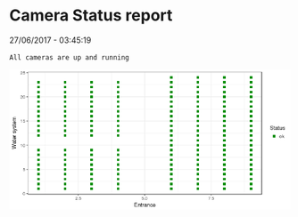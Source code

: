 Camera Status report
================
27/06/2017 - 03:45:19

    All cameras are up and running

![](camreport_files/figure-markdown_github/unnamed-chunk-2-1.png)
